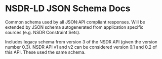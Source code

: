 # NSDR-LD JSON Schema Docs

Common schema used by all JSON:API compliant responses. Will be extended by JSON
schema autogenerated from application specific sources (e.g. NSDR Constraint Sets).

Includes legacy schema from version 3 of the NSDR API (given the version number 0.3).
NSDR API v1 and v2 can be considered version 0.1 and 0.2 of this API. These used the same schema. 